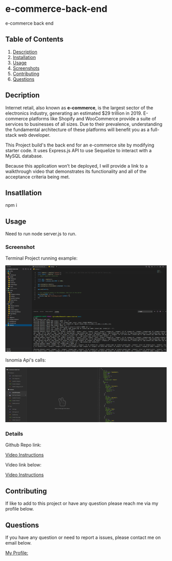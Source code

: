 # e-commerce-back-end
e-commerce back end

## Table of Contents
 1. [Description](#description)
 1. [Installation](#installation)
 1. [Usage](#usage)
 1. [Screenshots](#screenshots)
 1. [Contributing](#contributing)
 1. [Questions](#questions)

 ## Decription

Internet retail, also known as **e-commerce**, is the largest sector of the electronics industry, generating an estimated $29 trillion in 2019. E-commerce platforms like Shopify and WooCommerce provide a suite of services to businesses of all sizes. Due to their prevalence, understanding the fundamental architecture of these platforms will benefit you as a full-stack web developer.

This Project build's the back end for an e-commerce site by modifying starter code. It uses  Express.js API to use Sequelize to interact with a MySQL database.

Because this application won’t be deployed, I will provide a link to a walkthrough video that demonstrates its functionality and all of the acceptance criteria being met. 

 ## Insatllation

 npm i

 ## Usage

 Need to run node server.js to run.

### Screenshot

Terminal Project running example:

![Screenshot](./images/Ecomserverrunning.png)

Isnomia Api's calls:

![Screenshot](./images/insomiaEcomAPI.png)

### Details

Github Repo link:

[Video Instructions](https://github.com/eloy522752868/e-commerce-back-end)

Video link below:

[Video Instructions](https://drive.google.com/file/d/1Ue5AHOt1Z-hKyms1q5wCGq8baHyzJpSM/view)

 ## Contributing

If like to add to this project or have any question please reach me via my profile below.

 ## Questions

If you have any question or need to report a issues, please contact me on email below.

[My Profile:](https://github.com/eloy522752868)

